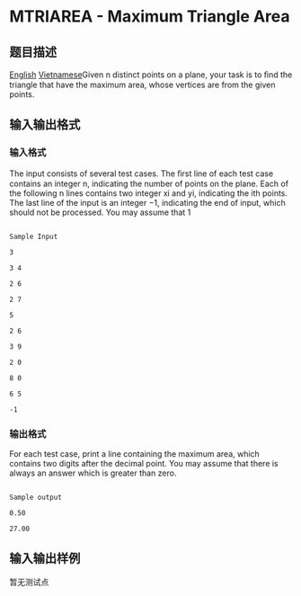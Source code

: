 # MTRIAREA - Maximum Triangle Area

## 题目描述

 [English](/problems/MTRIAREA/en/) [Vietnamese](/problems/MTRIAREA/vn/)Given n distinct points on a plane, your task is to ﬁnd the triangle that have the maximum area, whose vertices are from the given points.

## 输入输出格式

### 输入格式

The input consists of several test cases. The ﬁrst line of each test case contains an integer n, indicating the number of points on the plane. Each of the following n lines contains two integer xi and yi, indicating the ith points. The last line of the input is an integer −1, indicating the end of input, which should not be processed. You may assume that 1

```

Sample Input

3

3 4

2 6

2 7

5

2 6

3 9

2 0

8 0

6 5

-1

```

### 输出格式

For each test case, print a line containing the maximum area, which contains two digits after the decimal point. You may assume that there is always an answer which is greater than zero.

```

Sample output

0.50

27.00

```

## 输入输出样例

暂无测试点

